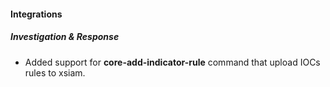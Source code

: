 
#### Integrations

##### Investigation & Response

- Added support for **core-add-indicator-rule** command that upload IOCs rules to xsiam.

